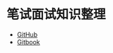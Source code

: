 # 笔试面试知识整理

* [GitHub](https://github.com/HIT-Alibaba/interview)
* [Gitbook](https://hit-alibaba.github.io/interview/)